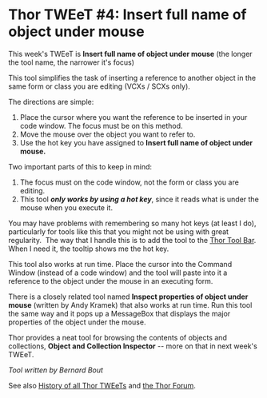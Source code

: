 ﻿Thor TWEeT #4: Insert full name of object under mouse
===

This week's TWEeT is **Insert full name of object under mouse** (the longer the tool name, the narrower it's focus)

This tool simplifies the task of inserting a reference to another object in the same form or class you are editing (VCXs / SCXs only).

The directions are simple:

1.  Place the cursor where you want the reference to be inserted in your code window. The focus must be on this method.
2.  Move the mouse over the object you want to refer to.
3.  Use the hot key you have assigned to **Insert full name of object under mouse.**

Two important parts of this to keep in mind:

1.  The focus must on the code window, not the form or class you are editing.
2.  This tool ***only works by using a hot key***, since it reads what is under the mouse when you execute it.

You may have problems with remembering so many hot keys (at least I do), particularly for tools like this that you might not be using with great regularity.  The way that I handle this is to add the tool to the [Thor Tool Bar](https://groups.google.com/forum/?fromgroups#!searchin/FoxProThor/toolbar/foxprothor/DvZMXuxIEwM/3NK3XnAFyqsJ). When I need it, the tooltip shows me the hot key.

This tool also works at run time. Place the cursor into the Command Window (instead of a code window) and the tool will paste into it a reference to the object under the mouse in an executing form.  

There is a closely related tool named **Inspect properties of object under mouse** (written by Andy Kramek) that also works at run time. Run this tool the same way and it pops up a MessageBox that displays the major properties of the object under the mouse.

Thor provides a neat tool for browsing the contents of objects and collections, **Object and Collection Inspector** -- more on that in next week's TWEeT.

_Tool written by Bernard Bout_

See also [History of all Thor TWEeTs](../TWEeTs.md) and [the Thor Forum](https://groups.google.com/forum/?fromgroups#!forum/FoxProThor).
